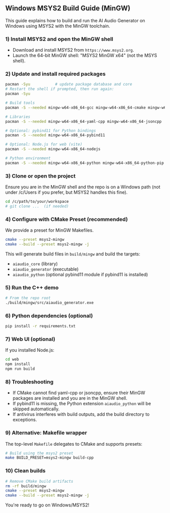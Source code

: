 ## Windows MSYS2 Build Guide (MinGW)

This guide explains how to build and run the AI Audio Generator on Windows using MSYS2 with the MinGW toolchain.

### 1) Install MSYS2 and open the MinGW shell
- Download and install MSYS2 from `https://www.msys2.org`.
- Launch the 64-bit MinGW shell: "MSYS2 MinGW x64" (not the MSYS shell).

### 2) Update and install required packages
```bash
pacman -Syu           # update package database and core
# Restart the shell if prompted, then run again:
pacman -Syu

# Build tools
pacman -S --needed mingw-w64-x86_64-gcc mingw-w64-x86_64-cmake mingw-w64-x86_64-pkgconf

# Libraries
pacman -S --needed mingw-w64-x86_64-yaml-cpp mingw-w64-x86_64-jsoncpp

# Optional: pybind11 for Python bindings
pacman -S --needed mingw-w64-x86_64-pybind11

# Optional: Node.js for web (vite)
pacman -S --needed mingw-w64-x86_64-nodejs

# Python environment
pacman -S --needed mingw-w64-x86_64-python mingw-w64-x86_64-python-pip
```

### 3) Clone or open the project
Ensure you are in the MinGW shell and the repo is on a Windows path (not under /c/Users if you prefer, but MSYS2 handles this fine).

```bash
cd /c/path/to/your/workspace
# git clone ...  (if needed)
```

### 4) Configure with CMake Preset (recommended)
We provide a preset for MinGW Makefiles.

```bash
cmake --preset msys2-mingw
cmake --build --preset msys2-mingw -j
```

This will generate build files in `build/mingw` and build the targets:
- `aiaudio_core` (library)
- `aiaudio_generator` (executable)
- `aiaudio_python` (optional pybind11 module if pybind11 is installed)

### 5) Run the C++ demo
```bash
# From the repo root
./build/mingw/src/aiaudio_generator.exe
```

### 6) Python dependencies (optional)
```bash
pip install -r requirements.txt
```

### 7) Web UI (optional)
If you installed Node.js:
```bash
cd web
npm install
npm run build
```

### 8) Troubleshooting
- If CMake cannot find yaml-cpp or jsoncpp, ensure their MinGW packages are installed and you are in the MinGW shell.
- If pybind11 is missing, the Python extension `aiaudio_python` will be skipped automatically.
- If antivirus interferes with build outputs, add the build directory to exceptions.

### 9) Alternative: Makefile wrapper
The top-level `Makefile` delegates to CMake and supports presets:
```bash
# Build using the msys2 preset
make BUILD_PRESET=msys2-mingw build-cpp
```

### 10) Clean builds
```bash
# Remove CMake build artifacts
rm -rf build/mingw
cmake --preset msys2-mingw
cmake --build --preset msys2-mingw -j
```

You're ready to go on Windows/MSYS2!